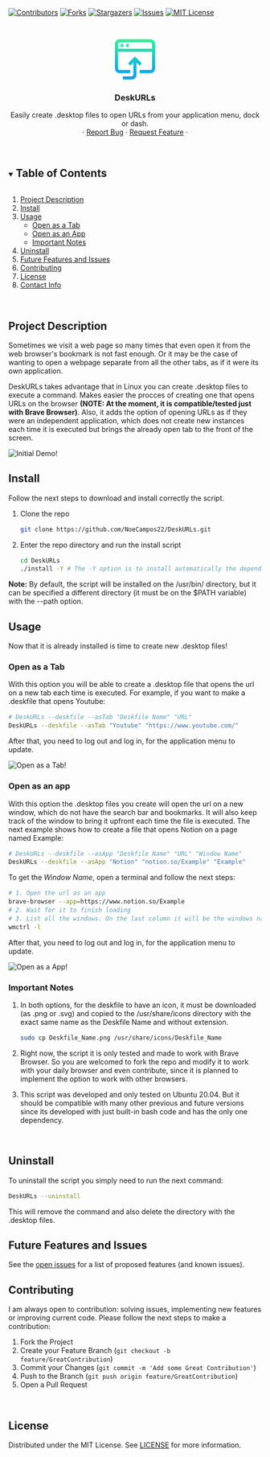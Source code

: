 [![Contributors][contributors-shield]][contributors-url]
[![Forks][forks-shield]][forks-url]
[![Stargazers][stars-shield]][stars-url]
[![Issues][issues-shield]][issues-url]
[![MIT License][license-shield]][license-url]



<!-- PROJECT LOGO -->
<br />
<p align="center">
  <a href="https://github.com/NoeCampos22/DeskURLs">
    <img src="repo_assets/logo.svg" alt="Logo" width="80" height="80">
    
  </a>

  <h3 align="center">DeskURLs</h3>

  <p align="center">
    Easily create .desktop files to open URLs from your application menu, dock or dash.
    <br />
    ·
    <a href="https://github.com/NoeCampos22/DeskURLs/issues">Report Bug</a>
    ·
    <a href="https://github.com/NoeCampos22/DeskURLs/issues">Request Feature</a>
    ·
  </p>
</p>
<br />


<!-- TABLE OF CONTENTS -->
<details open="open">
  <summary><h2 style="display: inline-block">Table of Contents</h2></summary>
  <ol>
    <li><a href="#project-description">Project Description</a></li>
    <li><a href="#install">Install</a></li>
    <li><a href="#usage">Usage</a>
    <ul>
        <li><a href="#open-as-a-tab">Open as a Tab</a></li>
        <li><a href="#open-as-an-app">Open as an App</a></li>
        <li><a href="#important-notes">Important Notes</a></li>
      </ul>
    </li>
    <li><a href="#uninstall">Uninstall</a></li>
    <li><a href="#future-features-and-issues">Future Features and Issues</a></li>
    <li><a href="#contributing">Contributing</a></li>
    <li><a href="#license">License</a></li>
    <li><a href="#contact-info">Contact Info</a></li>
  </ol>
</details>
<br />

<!-- Project Description -->
## Project Description

Sometimes we visit a web page so many times that even open it from the web browser's bookmark is not fast enough. Or it may be the case of wanting to open a webpage separate from all the other tabs, as if it were its own application.

DeskURLs takes advantage that in Linux you can create .desktop files to execute a command. Makes easier the procces of creating one that opens URLs on the browser **(NOTE: At the moment, it is compatible/tested just with Brave Browser)**. Also, it adds the option of opening URLs as if they were an independent application, which does not create new instances each time it is executed but brings the already open tab to the front of the screen.

![Initial Demo!](repo_assets/initial_demo.gif)
<br />


<!-- INSTALL -->
## Install
Follow the next steps to download and install correctly the script.

1. Clone the repo
   ```sh
   git clone https://github.com/NoeCampos22/DeskURLs.git
   ```
2. Enter the repo directory and run the install script
   ```sh
   cd DeskURLs
   ./install -Y # The -Y option is to install automatically the dependencies
   ```

**Note:** By default, the script will be installed on the /usr/bin/ directory, but it can be specified a different directory (it must be on the $PATH variable) with the --path option.
<br />


<!-- USAGE EXAMPLES -->
## Usage
Now that it is already installed is time to create new .desktop files!
<br />

### Open as a Tab
With this option you will be able to create a .desktop file that opens the url on a new tab each time is executed. For example, if you want to make a .deskfile that opens Youtube:

   ```sh
   # DeskURLs --deskfile --asTab "Deskfile Name" "URL"
   DeskURLs --deskfile --asTab "Youtube" "https://www.youtube.com/"
   ```

After that, you need to log out and log in, for the application menu to update.

![Open as a Tab!](repo_assets/as_tab.gif)
<br/>

### Open as an app
With this option the .desktop files you create will open the url on a new window, which do not have the search bar and bookmarks. It will also keep track of the window to bring it upfront each time the file is executed. 
The next example shows how to create a file that opens Notion on a page named Example:

   ```sh
   # DeskURLs --deskfile --asApp "Deskfile Name" "URL" "Window Name"
   DeskURLs --deskfile --asApp "Notion" "notion.so/Example" "Example"
   ```

To get the *Window Name*, open a terminal and follow the next steps:

   ```sh
   # 1. Open the url as an app
   brave-browser --app=https://www.notion.so/Example
   # 2. Wait for it to finish loading
   # 3. List all the windows. On the last column it will be the windows name, copy the one you need.
   wmctrl -l 
   ```

After that, you need to log out and log in, for the application menu to update.

![Open as a App!](repo_assets/as_app.gif)
<br />

### Important Notes
1. In both options, for the deskfile to have an icon, it must be downloaded (as .png or .svg) and copied to the /usr/share/icons directory with the exact same name as the Deskfile Name and without extension.
    ```sh
    sudo cp Deskfile_Name.png /usr/share/icons/Deskfile_Name
    ```

2. Right now, the script it is only tested and made to work with Brave Browser. So you are welcomed to fork the repo and modify it to work with your daily browser and even contribute, since it is planned to implement the option to work with other browsers.

3. This script was developed and only tested on Ubuntu 20.04. But it should be compatible with many other previous and future versions since its developed with just built-in bash code and has the only one dependency.
<br />


<!-- UNINSTALL -->
## Uninstall
To uninstall the script you simply need to run the next command:
```sh
DeskURLs --uninstall
```
This will remove the command and also delete the directory with the .desktop files. 
<br />


<!-- Future Features & Issues -->
## Future Features and Issues
See the [open issues](https://github.com/NoeCampos22/DeskURLs/issues) for a list of proposed features (and known issues).
<br />


<!-- CONTRIBUTING -->
## Contributing
I am always open to contribution: solving issues, implementing new features or improving current code. Please follow the next steps to make a contribution:

1. Fork the Project
2. Create your Feature Branch (`git checkout -b feature/GreatContribution`)
3. Commit your Changes (`git commit -m 'Add some Great Contribution'`)
4. Push to the Branch (`git push origin feature/GreatContribution`)
5. Open a Pull Request
<br />


<!-- LICENSE -->
## License
Distributed under the MIT License. See [LICENSE](LICENSE.md) for more information.
<br />


<!-- MARKDOWN LINKS & IMAGES -->
<!-- https://www.markdownguide.org/basic-syntax/#reference-style-links -->
[contributors-shield]: https://img.shields.io/github/contributors/NoeCampos22/DeskURLs.svg?style=for-the-badge
[contributors-url]: https://github.com/NoeCampos22/DeskURLs/graphs/contributors

[forks-shield]: https://img.shields.io/github/forks/NoeCampos22/DeskURLs.svg?style=for-the-badge
[forks-url]: https://github.com/NoeCampos22/DeskURLs/network/members

[stars-shield]: https://img.shields.io/github/stars/NoeCampos22/DeskURLs.svg?style=for-the-badge
[stars-url]: https://github.com/NoeCampos22/DeskURLs/stargazers

[issues-shield]: https://img.shields.io/github/issues/NoeCampos22/DeskURLs.svg?style=for-the-badge
[issues-url]: https://github.com/NoeCampos22/DeskURLs/issues

[license-shield]: https://img.shields.io/github/license/NoeCampos22/DeskURLs.svg?style=for-the-badge
[license-url]: https://github.com/NoeCampos22/DeskURLs/blob/master/LICENSE.txt
